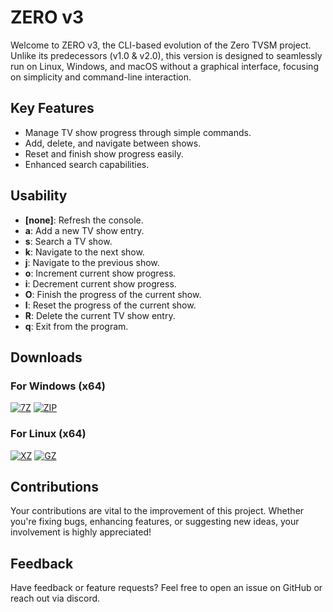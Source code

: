 # ZERO v3

Welcome to ZERO v3, the CLI-based evolution of the Zero TVSM project. Unlike its predecessors (v1.0 & v2.0), this version is designed to seamlessly run on Linux, Windows, and macOS without a graphical interface, focusing on simplicity and command-line interaction.

## Key Features
- Manage TV show progress through simple commands.
- Add, delete, and navigate between shows.
- Reset and finish show progress easily.
- Enhanced search capabilities.

## Usability
- **[none]**: Refresh the console.
- **a**: Add a new TV show entry.
- **s**: Search a TV show.
- **k**: Navigate to the next show.
- **j**: Navigate to the previous show.
- **o**: Increment current show progress.
- **i**: Decrement current show progress.
- **O**: Finish the progress of the current show.
- **I**: Reset the progress of the current show.
- **R**: Delete the current TV show entry.
- **q**: Exit from the program.

## Downloads

### For Windows (x64)
[![7Z](https://img.shields.io/badge/win_x64.7z%20[24.7MB]-darkgreen)](https://github.com/Pahasara/ZeroV3/releases/download/v3.0.0/win_x64.7z)
[![ZIP](https://img.shields.io/badge/win_x64.zip%20[35.2MB]-purple)](https://github.com/Pahasara/ZeroV3/releases/download/v3.0.0/win_x64.zip)

### For Linux (x64)
[![XZ](https://img.shields.io/badge/linux_x64.tar.xz%20[24.9MB]-darkgreen)](https://github.com/Pahasara/ZeroV3/releases/download/v3.0.0/linux_x64.tar.xz)
[![GZ](https://img.shields.io/badge/linux_x64.gz%20[34.5MB]-purple)](https://github.com/Pahasara/ZeroV3/releases/download/v3.0.0/linux_x64.tar.gz)

## Contributions
Your contributions are vital to the improvement of this project. Whether you're fixing bugs, enhancing features, or suggesting new ideas, your involvement is highly appreciated!

## Feedback
Have feedback or feature requests? Feel free to open an issue on GitHub or reach out via discord.
